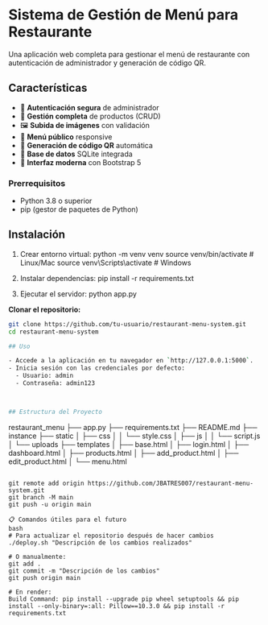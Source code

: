 # Sistema de Gestión de Menú para Restaurante

Una aplicación web completa para gestionar el menú de restaurante con autenticación de administrador y generación de código QR.

## Características

- 🔐 **Autenticación segura** de administrador
- 📝 **Gestión completa** de productos (CRUD)
- 🖼️ **Subida de imágenes** con validación
- 📱 **Menú público** responsive
- 🔗 **Generación de código QR** automática
- 💾 **Base de datos** SQLite integrada
- 🎨 **Interfaz moderna** con Bootstrap 5

### Prerrequisitos
- Python 3.8 o superior
- pip (gestor de paquetes de Python)

## Instalación

1. Crear entorno virtual:
   python -m venv venv
   source venv/bin/activate  # Linux/Mac
   source venv\Scripts\activate     # Windows

2. Instalar dependencias:
   pip install -r requirements.txt

3. Ejecutar el servidor:
   python app.py

 **Clonar el repositorio:**
```bash
git clone https://github.com/tu-usuario/restaurant-menu-system.git
cd restaurant-menu-system

## Uso

- Accede a la aplicación en tu navegador en `http://127.0.0.1:5000`.
- Inicia sesión con las credenciales por defecto:
  - Usuario: admin
  - Contraseña: admin123



## Estructura del Proyecto

```
restaurant_menu
├── app.py
├── requirements.txt
├── README.md
├── instance
├── static
│   ├── css
│   │   └── style.css
│   ├── js
│   │   └── script.js
│   └── uploads
├── templates
│   ├── base.html
│   ├── login.html
│   ├── dashboard.html
│   ├── products.html
│   ├── add_product.html
│   ├── edit_product.html
│   └── menu.html
```

git remote add origin https://github.com/JBATRES007/restaurant-menu-system.git
git branch -M main
git push -u origin main

📋 Comandos útiles para el futuro
bash
# Para actualizar el repositorio después de hacer cambios
./deploy.sh "Descripción de los cambios realizados"

# O manualmente:
git add .
git commit -m "Descripción de los cambios"
git push origin main

# En render: 
Build Command: pip install --upgrade pip wheel setuptools && pip install --only-binary=:all: Pillow==10.3.0 && pip install -r requirements.txt
